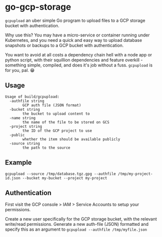 # go-gcp-storage

`gcpupload` an uber simple Go program to upload files to a GCP storage bucket with authentication.

Why use this? You may have a micro-service or container running under Kubernetes, and you need a quick and easy way to upload database snapshots or backups to a GCP bucket with authentication.

You want to avoid at all costs a dependency chain hell with a node app or python script, with their squillion dependencies and feature overkill - something simple, compiled, and does it's job without a fuss. `gcpupload` is for you, pal. 😁

## Usage

```
Usage of build/gcpupload:
  -authfile string
    	GCP auth file (JSON format)
  -bucket string
    	the bucket to upload content to
  -name string
    	the name of the file to be stored on GCS
  -project string
    	the ID of the GCP project to use
  -public
    	whether the item should be available publicly
  -source string
    	the path to the source
```

## Example

```
gcpupload --source /tmp/database.tgz.gpg --authfile /tmp/my-project-id.json --bucket my-bucket --project my-project
```

## Authentication

First visit the GCP console > IAM > Service Accounts to setup your permissions.

Create a new user specifically for the GCP storage bucket, with the relevant write/read permissions. Generate a new auth-file (JSON) formatted and specify this as an argument to `gcpupload --authfile /tmp/myfile.json`
